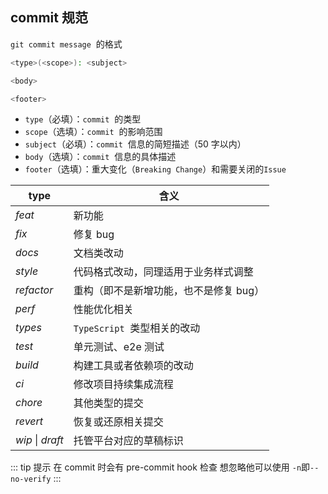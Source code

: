 ## commit 规范

`git commit message`  的格式

```sh
<type>(<scope>): <subject>

<body>

<footer>
```

- `type`（必填）：`commit`  的类型
- `scope`（选填）：`commit`  的影响范围
- `subject`（必填）：`commit`  信息的简短描述（50 字以内）
- `body`（选填）：`commit`  信息的具体描述
- `footer`（选填）：重大变化（`Breaking Change`）和需要关闭的`Issue`

| type             | 含义                                   |
| ---------------- | -------------------------------------- |
| _feat_           | 新功能                                 |
| _fix_            | 修复 bug                               |
| _docs_           | 文档类改动                             |
| _style_          | 代码格式改动，同理适用于业务样式调整   |
| _refactor_       | 重构（即不是新增功能，也不是修复 bug） |
| _perf_           | 性能优化相关                           |
| _types_          | `TypeScript`  类型相关的改动           |
| _test_           | 单元测试、e2e 测试                     |
| _build_          | 构建工具或者依赖项的改动               |
| _ci_             | 修改项目持续集成流程                   |
| _chore_          | 其他类型的提交                         |
| _revert_         | 恢复或还原相关提交                     |
| *wip* \| *draft* | 托管平台对应的草稿标识                 |

::: tip 提示
在 commit 时会有 pre-commit hook 检查
想忽略他可以使用 `-n`即`--no-verify`
:::
